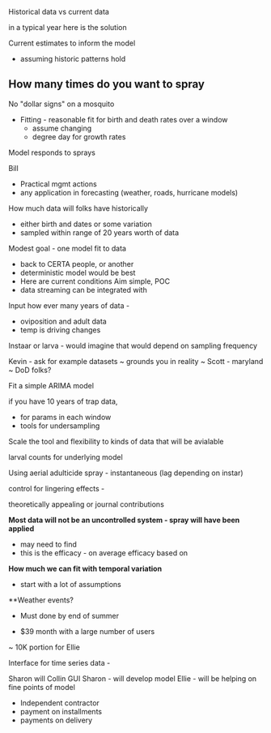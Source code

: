 Historical data vs current data

in a typical year here is the solution

Current estimates to inform the model
- assuming historic patterns hold

How many times do you want to spray 
- 

No "dollar signs" on a mosquito

- Fitting - reasonable fit for birth and death rates over a window
  - assume changing 
  - degree day for growth rates

Model responds to sprays 

Bill
 - Practical mgmt actions
 - any application in forecasting (weather, roads, hurricane models)

How much data will folks have historically
 - either birth and dates or some variation
 - sampled within range of 20 years worth of data 

Modest goal - one model fit to data
  - back to CERTA people, or another 
  - deterministic model would be best 
  - Here are current conditions
Aim simple, POC 
  - data streaming can be integrated with 

Input how ever many years of data - 
  - oviposition and adult data
  - temp is driving changes

Instaar or larva - would imagine that would depend on sampling frequency 

Kevin - ask for example datasets
  ~ grounds you in reality
  ~ Scott - maryland 
  ~ DoD folks?

Fit a simple ARIMA model

if you have 10 years of trap data, 
  - for params in each window
  - tools for undersampling

Scale the tool and flexibility to kinds of data that will be avialable 

larval counts for underlying model

Using aerial adulticide spray - instantaneous (lag depending on instar)

control for lingering effects - 

theoretically appealing or journal contributions

**Most data will not be an uncontrolled system - spray will have been applied**
- may need to find 
- this is the efficacy - on average efficacy based on 

**How much we can fit with temporal variation**
- start with a lot of assumptions 

**Weather events?

- Must done by end of summer

- $39 month with a large number of users 

~ 10K
portion for Ellie

Interface for time series data - 

Sharon will 
Collin GUI
Sharon - will develop model
Ellie - will be helping on fine points of model
 - Independent contractor 
  - payment on installments
  - payments on delivery 





